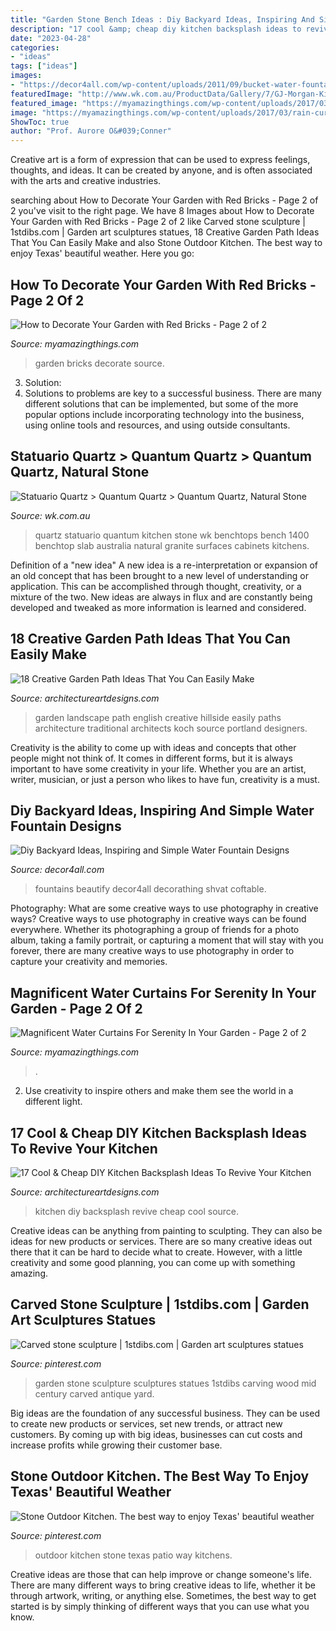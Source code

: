 ```yaml
---
title: "Garden Stone Bench Ideas : Diy Backyard Ideas, Inspiring And Simple Water Fountain Designs"
description: "17 cool &amp; cheap diy kitchen backsplash ideas to revive your kitchen"
date: "2023-04-28"
categories:
- "ideas"
tags: ["ideas"]
images:
- "https://decor4all.com/wp-content/uploads/2011/09/bucket-water-fountain-creative-backyard-ideas.jpg"
featuredImage: "http://www.wk.com.au/ProductData/Gallery/7/GJ-Morgan-Kitchens-StatQ-2-OS9K0.jpg"
featured_image: "https://myamazingthings.com/wp-content/uploads/2017/03/rain-curtain.jpg"
image: "https://myamazingthings.com/wp-content/uploads/2017/03/rain-curtain.jpg"
ShowToc: true
author: "Prof. Aurore O&#039;Conner"
---
```



Creative art is a form of expression that can be used to express feelings, thoughts, and ideas. It can be created by anyone, and is often associated with the arts and creative industries.

	

		
searching about How to Decorate Your Garden with Red Bricks - Page 2 of 2 you've visit to the right page. We have 8 Images about How to Decorate Your Garden with Red Bricks - Page 2 of 2 like Carved stone sculpture | 1stdibs.com | Garden art sculptures statues, 18 Creative Garden Path Ideas That You Can Easily Make and also Stone Outdoor Kitchen. The best way to enjoy Texas&#039; beautiful weather. Here you go:
		
    
## How To Decorate Your Garden With Red Bricks - Page 2 Of 2

<img loading=lazy src="http://myamazingthings.com/wp-content/uploads/2017/02/brick8.jpg" onerror="this.onerror=null;this.src='https://tse3.mm.bing.net/th?id=OIP.cG8HEd_seN6Qw1wVIeY9dwHaLB&amp;pid=15.1';" alt="How to Decorate Your Garden with Red Bricks - Page 2 of 2">

_Source: myamazingthings.com_

>garden bricks decorate source. 

	

3. Solution:
3. Solutions to problems are key to a successful business. There are many different solutions that can be implemented, but some of the more popular options include incorporating technology into the business, using online tools and resources, and using outside consultants.

    
## Statuario Quartz &gt; Quantum Quartz &gt; Quantum Quartz, Natural Stone

<img loading=lazy src="http://www.wk.com.au/ProductData/Gallery/7/GJ-Morgan-Kitchens-StatQ-2-OS9K0.jpg" onerror="this.onerror=null;this.src='https://tse2.mm.bing.net/th?id=OIP.RMyZESGx4XGLDS2LJy3RVgHaLH&amp;pid=15.1';" alt="Statuario Quartz &gt; Quantum Quartz &gt; Quantum Quartz, Natural Stone">

_Source: wk.com.au_

>quartz statuario quantum kitchen stone wk benchtops bench 1400 benchtop slab australia natural granite surfaces cabinets kitchens. 

	

Definition of a "new idea"
A new idea is a re-interpretation or expansion of an old concept that has been brought to a new level of understanding or application. This can be accomplished through thought, creativity, or a mixture of the two. New ideas are always in flux and are constantly being developed and tweaked as more information is learned and considered.

    
## 18 Creative Garden Path Ideas That You Can Easily Make

<img loading=lazy src="https://www.architectureartdesigns.com/wp-content/uploads/2016/05/7-25.jpg" onerror="this.onerror=null;this.src='https://tse3.mm.bing.net/th?id=OIP.SS728VYu9S9QU0dyzNAi3gHaJ4&amp;pid=15.1';" alt="18 Creative Garden Path Ideas That You Can Easily Make">

_Source: architectureartdesigns.com_

>garden landscape path english creative hillside easily paths architecture traditional architects koch source portland designers. 

	

Creativity is the ability to come up with ideas and concepts that other people might not think of. It comes in different forms, but it is always important to have some creativity in your life. Whether you are an artist, writer, musician, or just a person who likes to have fun, creativity is a must.

    
## Diy Backyard Ideas, Inspiring And Simple Water Fountain Designs

<img loading=lazy src="https://decor4all.com/wp-content/uploads/2011/09/bucket-water-fountain-creative-backyard-ideas.jpg" onerror="this.onerror=null;this.src='https://tse3.mm.bing.net/th?id=OIP.okBdlcvzYlDQAqapzYMWrgAAAA&amp;pid=15.1';" alt="Diy Backyard Ideas, Inspiring and Simple Water Fountain Designs">

_Source: decor4all.com_

>fountains beautify decor4all decorathing shvat coftable. 

	

Photography: What are some creative ways to use photography in creative ways?
Creative ways to use photography in creative ways can be found everywhere. Whether its photographing a group of friends for a photo album, taking a family portrait, or capturing a moment that will stay with you forever, there are many creative ways to use photography in order to capture your creativity and memories.

    
## Magnificent Water Curtains For Serenity In Your Garden - Page 2 Of 2

<img loading=lazy src="https://myamazingthings.com/wp-content/uploads/2017/03/rain-curtain.jpg" onerror="this.onerror=null;this.src='https://tse4.mm.bing.net/th?id=OIP.dbi6Y73BRZiMxBhypahlxQHaJ4&amp;pid=15.1';" alt="Magnificent Water Curtains For Serenity In Your Garden - Page 2 of 2">

_Source: myamazingthings.com_

>. 

	

2. Use creativity to inspire others and make them see the world in a different light.

    
## 17 Cool &amp; Cheap DIY Kitchen Backsplash Ideas To Revive Your Kitchen

<img loading=lazy src="https://www.architectureartdesigns.com/wp-content/uploads/2015/02/1441.jpg" onerror="this.onerror=null;this.src='https://tse1.mm.bing.net/th?id=OIP.6zsyT_tIf-0DRfoWZ32y7QHaJ3&amp;pid=15.1';" alt="17 Cool &amp; Cheap DIY Kitchen Backsplash Ideas To Revive Your Kitchen">

_Source: architectureartdesigns.com_

>kitchen diy backsplash revive cheap cool source. 

	

Creative ideas can be anything from painting to sculpting. They can also be ideas for new products or services. There are so many creative ideas out there that it can be hard to decide what to create. However, with a little creativity and some good planning, you can come up with something amazing.

    
## Carved Stone Sculpture | 1stdibs.com | Garden Art Sculptures Statues

<img loading=lazy src="https://i.pinimg.com/736x/3f/6e/72/3f6e720ad61f98bfa239643283167868--stone-sculpture-garden-statues.jpg" onerror="this.onerror=null;this.src='https://tse3.mm.bing.net/th?id=OIP.UOP-Wc-iZ7W6KWPQ6OZt8wHaLD&amp;pid=15.1';" alt="Carved stone sculpture | 1stdibs.com | Garden art sculptures statues">

_Source: pinterest.com_

>garden stone sculpture sculptures statues 1stdibs carving wood mid century carved antique yard. 

	

Big ideas are the foundation of any successful business. They can be used to create new products or services, set new trends, or attract new customers. By coming up with big ideas, businesses can cut costs and increase profits while growing their customer base.

    
## Stone Outdoor Kitchen. The Best Way To Enjoy Texas&#039; Beautiful Weather

<img loading=lazy src="https://i.pinimg.com/736x/ac/70/ef/ac70efb3f28213d9ef3d067dd9bd4689.jpg" onerror="this.onerror=null;this.src='https://tse3.mm.bing.net/th?id=OIP.pFIQLLV4xRG5pn7p55YoPwHaNK&amp;pid=15.1';" alt="Stone Outdoor Kitchen. The best way to enjoy Texas&#039; beautiful weather">

_Source: pinterest.com_

>outdoor kitchen stone texas patio way kitchens. 

	

Creative ideas are those that can help improve or change someone's life. There are many different ways to bring creative ideas to life, whether it be through artwork, writing, or anything else. Sometimes, the best way to get started is by simply thinking of different ways that you can use what you know.

